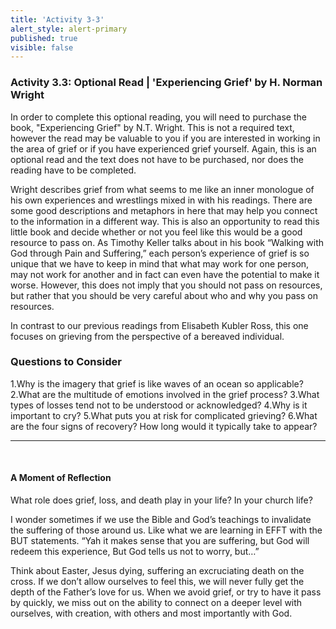 ```yaml
---
title: 'Activity 3-3'
alert_style: alert-primary
published: true
visible: false
---
```


### Activity 3.3: Optional Read | 'Experiencing Grief' by H. Norman Wright

In order to complete this optional reading, you will need to purchase the book, "Experiencing Grief" by N.T. Wright. This is not a required text, however the read may be valuable to you if you are interested in working in the area of grief or if you have experienced grief yourself. Again, this is an optional read and the text does not have to be purchased, nor does the reading have to be completed.

Wright describes grief from what seems to me like an inner monologue of his own experiences and wrestlings mixed in with his readings. There are some good descriptions and metaphors in here that may help you connect to the information in a different way. This is also an opportunity to read this little book and decide whether or not you feel like this would be a good resource to pass on. As Timothy Keller talks about in his book “Walking with God through Pain and Suffering,” each person’s experience of grief is so unique that we have to keep in mind that what may work for one person, may not work for another and in fact can even have the potential to make it worse. However, this does not imply that you should not pass on resources, but rather that you should be very careful about who and why you pass on resources.

In contrast to our previous readings from Elisabeth Kubler Ross, this one focuses on grieving from the perspective of a bereaved individual.

### Questions to Consider

1.Why is the imagery that grief is like waves of an ocean so applicable?
2.What are the multitude of emotions involved in the grief process?
3.What types of losses tend not to be understood or acknowledged?
4.Why is it important to cry?
5.What puts you at risk for complicated grieving?
6.What are the four signs of recovery? How long would it typically take to appear?

<!--
[h5p id="463"]
-->

---
&nbsp;

#### A Moment of Reflection

What role does grief, loss, and death play in your life? In your church life?

I wonder sometimes if we use the Bible and God’s teachings to invalidate the suffering of those around us. Like what we are learning in EFFT with the BUT statements. “Yah it makes sense that you are suffering, but God will redeem this experience, But God tells us not to worry, but…”

Think about Easter, Jesus dying, suffering an excruciating death on the cross. If we don’t allow ourselves to feel this, we will never fully get the depth of the Father’s love for us. When we avoid grief, or try to have it pass by quickly, we miss out on the ability to connect on a deeper level with ourselves, with creation, with others and most importantly with God.

&nbsp;
